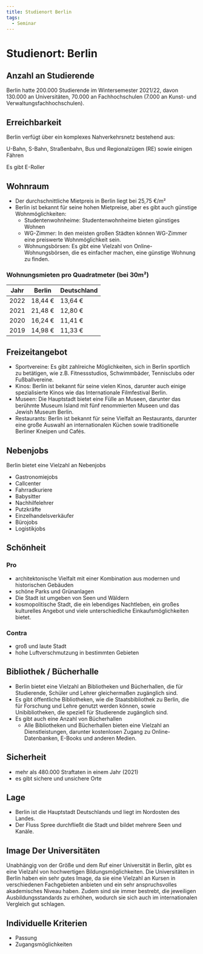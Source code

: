 ```yaml
---
title: Studienort Berlin
tags:
  - Seminar
---
```

# Studienort: Berlin

## Anzahl an Studierende

Berlin hatte 200.000 Studierende im Wintersemester 2021/22, davon 130.000 an Universitäten, 70.000 an Fachhochschulen (7.000 an Kunst- und Verwaltungsfachhochschulen).

## Erreichbarkeit

Berlin verfügt über ein komplexes Nahverkehrsnetz bestehend aus:

U-Bahn, S-Bahn, Straßenbahn, Bus und Regionalzügen (RE) sowie einigen Fähren

Es gibt E-Roller

## Wohnraum

- Der durchschnittliche Mietpreis in Berlin liegt bei 25,75 €/m²
- Berlin ist bekannt für seine hohen Mietpreise, aber es gibt auch günstige Wohnmöglichkeiten:
    - Studentenwohnheime: Studentenwohnheime bieten günstiges Wohnen
    - WG-Zimmer: In den meisten großen Städten können WG-Zimmer eine preiswerte Wohnmöglichkeit sein.
    - Wohnungsbörsen: Es gibt eine Vielzahl von Online-Wohnungsbörsen, die es einfacher machen, eine günstige Wohnung zu finden.

### Wohnungsmieten pro Quadratmeter (bei 30m²)

| Jahr | Berlin | Deutschland |
| --- | --- | --- |
| 2022 | 18,44 € | 13,64 € |
| 2021 | 21,48 € | 12,80 € |
| 2020 | 16,24 € | 11,41 € |
| 2019 | 14,98 € | 11,33 € |

## Freizeitangebot

- Sportvereine: Es gibt zahlreiche Möglichkeiten, sich in Berlin sportlich zu betätigen, wie z.B. Fitnessstudios, Schwimmbäder, Tennisclubs oder Fußballvereine.
- Kinos: Berlin ist bekannt für seine vielen Kinos, darunter auch einige spezialisierte Kinos wie das Internationale Filmfestival Berlin.
- Museen: Die Hauptstadt bietet eine Fülle an Museen, darunter das berühmte Museum Island mit fünf renommierten Museen und das Jewish Museum Berlin.
- Restaurants: Berlin ist bekannt für seine Vielfalt an Restaurants, darunter eine große Auswahl an internationalen Küchen sowie traditionelle Berliner Kneipen und Cafés.

## Nebenjobs

Berlin bietet eine Vielzahl an Nebenjobs

- Gastronomiejobs
- Callcenter
- Fahrradkuriere
- Babysitter
- Nachhilfelehrer
- Putzkräfte
- Einzelhandelsverkäufer
- Bürojobs
- Logistikjobs

## Schönheit

### Pro

- architektonische Vielfalt mit einer Kombination aus modernen und historischen Gebäuden
- schöne Parks und Grünanlagen
- Die Stadt ist umgeben von Seen und Wäldern
- kosmopolitische Stadt, die ein lebendiges Nachtleben, ein großes kulturelles Angebot und viele unterschiedliche Einkaufsmöglichkeiten bietet.

### Contra

- groß und laute Stadt
- hohe Luftverschmutzung in bestimmten Gebieten

## Bibliothek / Bücherhalle

- Berlin bietet eine Vielzahl an Bibliotheken und Bücherhallen, die für Studierende, Schüler und Lehrer gleichermaßen zugänglich sind.
- Es gibt öffentliche Bibliotheken, wie die Staatsbibliothek zu Berlin, die für Forschung und Lehre genutzt werden können, sowie Unibibliotheken, die speziell für Studierende zugänglich sind.
- Es gibt auch eine Anzahl von Bücherhallen
    - Alle Bibliotheken und Bücherhallen bieten eine Vielzahl an Dienstleistungen, darunter kostenlosen Zugang zu Online-Datenbanken, E-Books und anderen Medien.

## Sicherheit

- mehr als 480.000 Straftaten in einem Jahr (2021)
- es gibt sichere und unsichere Orte

## Lage

- Berlin ist die Hauptstadt Deutschlands und liegt im Nordosten des Landes.
- Der Fluss Spree durchfließt die Stadt und bildet mehrere Seen und Kanäle.

## Image Der Universitäten

Unabhängig von der Größe und dem Ruf einer Universität in Berlin, gibt es eine Vielzahl von hochwertigen Bildungsmöglichkeiten. Die Universitäten in Berlin haben ein sehr gutes Image, da sie eine Vielzahl an Kursen in verschiedenen Fachgebieten anbieten und ein sehr anspruchsvolles akademisches Niveau haben. Zudem sind sie immer bestrebt, die jeweiligen Ausbildungsstandards zu erhöhen, wodurch sie sich auch im internationalen Vergleich gut schlagen.

## Individuelle Kriterien

- Passung
- Zugangsmöglichkeiten